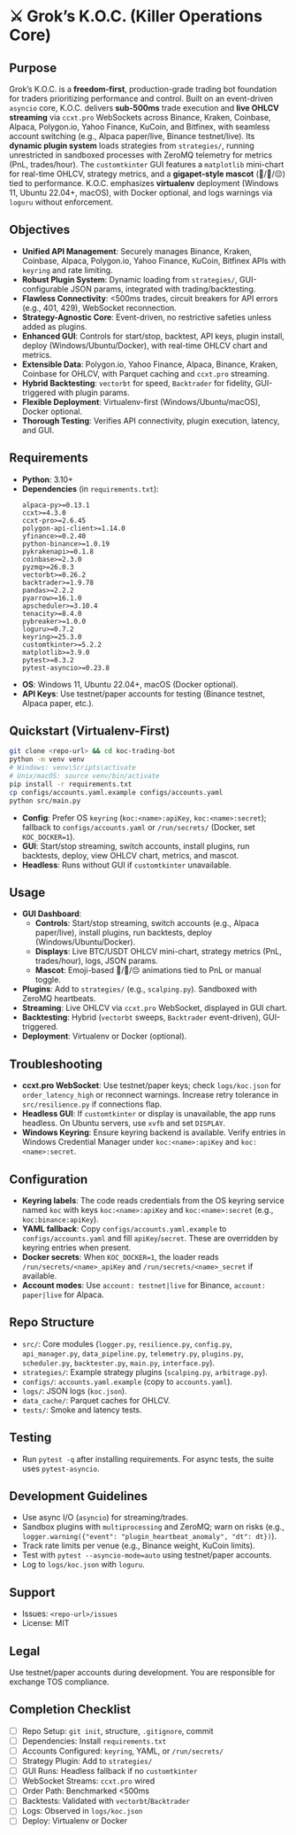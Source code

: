 # ⚔️ Grok’s K.O.C. (Killer Operations Core)

## Purpose
Grok’s K.O.C. is a **freedom-first**, production-grade trading bot foundation for traders prioritizing performance and control. Built on an event-driven `asyncio` core, K.O.C. delivers **sub-500ms** trade execution and **live OHLCV streaming** via `ccxt.pro` WebSockets across Binance, Kraken, Coinbase, Alpaca, Polygon.io, Yahoo Finance, KuCoin, and Bitfinex, with seamless account switching (e.g., Alpaca paper/live, Binance testnet/live). Its **dynamic plugin system** loads strategies from `strategies/`, running unrestricted in sandboxed processes with ZeroMQ telemetry for metrics (PnL, trades/hour). The `customtkinter` GUI features a `matplotlib` mini-chart for real-time OHLCV, strategy metrics, and a **gigapet-style mascot** (🤖/💃/😔) tied to performance. K.O.C. emphasizes **virtualenv** deployment (Windows 11, Ubuntu 22.04+, macOS), with Docker optional, and logs warnings via `loguru` without enforcement.

## Objectives
- **Unified API Management**: Securely manages Binance, Kraken, Coinbase, Alpaca, Polygon.io, Yahoo Finance, KuCoin, Bitfinex APIs with `keyring` and rate limiting.
- **Robust Plugin System**: Dynamic loading from `strategies/`, GUI-configurable JSON params, integrated with trading/backtesting.
- **Flawless Connectivity**: <500ms trades, circuit breakers for API errors (e.g., 401, 429), WebSocket reconnection.
- **Strategy-Agnostic Core**: Event-driven, no restrictive safeties unless added as plugins.
- **Enhanced GUI**: Controls for start/stop, backtest, API keys, plugin install, deploy (Windows/Ubuntu/Docker), with real-time OHLCV chart and metrics.
- **Extensible Data**: Polygon.io, Yahoo Finance, Alpaca, Binance, Kraken, Coinbase for OHLCV, with Parquet caching and `ccxt.pro` streaming.
- **Hybrid Backtesting**: `vectorbt` for speed, `Backtrader` for fidelity, GUI-triggered with plugin params.
- **Flexible Deployment**: Virtualenv-first (Windows/Ubuntu/macOS), Docker optional.
- **Thorough Testing**: Verifies API connectivity, plugin execution, latency, and GUI.

## Requirements
- **Python**: 3.10+
- **Dependencies** (in `requirements.txt`):
  ```
  alpaca-py>=0.13.1
  ccxt>=4.3.0
  ccxt-pro>=2.6.45
  polygon-api-client>=1.14.0
  yfinance>=0.2.40
  python-binance>=1.0.19
  pykrakenapi>=0.1.8
  coinbase>=2.3.0
  pyzmq>=26.0.3
  vectorbt>=0.26.2
  backtrader>=1.9.78
  pandas>=2.2.2
  pyarrow>=16.1.0
  apscheduler>=3.10.4
  tenacity>=8.4.0
  pybreaker>=1.0.0
  loguru>=0.7.2
  keyring>=25.3.0
  customtkinter>=5.2.2
  matplotlib>=3.9.0
  pytest>=8.3.2
  pytest-asyncio>=0.23.8
  ```
- **OS**: Windows 11, Ubuntu 22.04+, macOS (Docker optional).
- **API Keys**: Use testnet/paper accounts for testing (Binance testnet, Alpaca paper, etc.).

## Quickstart (Virtualenv-First)
```bash
git clone <repo-url> && cd koc-trading-bot
python -m venv venv
# Windows: venv\Scripts\activate
# Unix/macOS: source venv/bin/activate
pip install -r requirements.txt
cp configs/accounts.yaml.example configs/accounts.yaml
python src/main.py
```
 - **Config**: Prefer OS `keyring` (`koc:<name>:apiKey`, `koc:<name>:secret`); fallback to `configs/accounts.yaml` or `/run/secrets/` (Docker, set `KOC_DOCKER=1`).
- **GUI**: Start/stop streaming, switch accounts, install plugins, run backtests, deploy, view OHLCV chart, metrics, and mascot.
- **Headless**: Runs without GUI if `customtkinter` unavailable.

## Usage
- **GUI Dashboard**:
  - **Controls**: Start/stop streaming, switch accounts (e.g., Alpaca paper/live), install plugins, run backtests, deploy (Windows/Ubuntu/Docker).
  - **Displays**: Live BTC/USDT OHLCV mini-chart, strategy metrics (PnL, trades/hour), logs, JSON params.
  - **Mascot**: Emoji-based 🤖/💃/😔 animations tied to PnL or manual toggle.
- **Plugins**: Add to `strategies/` (e.g., `scalping.py`). Sandboxed with ZeroMQ heartbeats.
- **Streaming**: Live OHLCV via `ccxt.pro` WebSocket, displayed in GUI chart.
- **Backtesting**: Hybrid (`vectorbt` sweeps, `Backtrader` event-driven), GUI-triggered.
- **Deployment**: Virtualenv or Docker (optional).

## Troubleshooting
- **ccxt.pro WebSocket**: Use testnet/paper keys; check `logs/koc.json` for `order_latency_high` or reconnect warnings. Increase retry tolerance in `src/resilience.py` if connections flap.
- **Headless GUI**: If `customtkinter` or display is unavailable, the app runs headless. On Ubuntu servers, use `xvfb` and set `DISPLAY`.
- **Windows Keyring**: Ensure keyring backend is available. Verify entries in Windows Credential Manager under `koc:<name>:apiKey` and `koc:<name>:secret`.

## Configuration
- **Keyring labels**: The code reads credentials from the OS keyring service named `koc` with keys `koc:<name>:apiKey` and `koc:<name>:secret` (e.g., `koc:binance:apiKey`).
- **YAML fallback**: Copy `configs/accounts.yaml.example` to `configs/accounts.yaml` and fill `apiKey`/`secret`. These are overridden by keyring entries when present.
- **Docker secrets**: When `KOC_DOCKER=1`, the loader reads `/run/secrets/<name>_apiKey` and `/run/secrets/<name>_secret` if available.
- **Account modes**: Use `account: testnet|live` for Binance, `account: paper|live` for Alpaca.

## Repo Structure
- `src/`: Core modules (`logger.py`, `resilience.py`, `config.py`, `api_manager.py`, `data_pipeline.py`, `telemetry.py`, `plugins.py`, `scheduler.py`, `backtester.py`, `main.py`, `interface.py`).
- `strategies/`: Example strategy plugins (`scalping.py`, `arbitrage.py`).
- `configs/`: `accounts.yaml.example` (copy to `accounts.yaml`).
- `logs/`: JSON logs (`koc.json`).
- `data_cache/`: Parquet caches for OHLCV.
- `tests/`: Smoke and latency tests.

## Testing
- Run `pytest -q` after installing requirements. For async tests, the suite uses `pytest-asyncio`.


## Development Guidelines
- Use async I/O (`asyncio`) for streaming/trades.
- Sandbox plugins with `multiprocessing` and ZeroMQ; warn on risks (e.g., `logger.warning({"event": "plugin_heartbeat_anomaly", "dt": dt})`).
- Track rate limits per venue (e.g., Binance weight, KuCoin limits).
- Test with `pytest --asyncio-mode=auto` using testnet/paper accounts.
- Log to `logs/koc.json` with `loguru`.

## Support
- Issues: `<repo-url>/issues`
- License: MIT

## Legal
Use testnet/paper accounts during development. You are responsible for exchange TOS compliance.

## Completion Checklist
- [ ] Repo Setup: `git init`, structure, `.gitignore`, commit
- [ ] Dependencies: Install `requirements.txt`
- [ ] Accounts Configured: `keyring`, YAML, or `/run/secrets/`
- [ ] Strategy Plugin: Add to `strategies/`
- [ ] GUI Runs: Headless fallback if no `customtkinter`
- [ ] WebSocket Streams: `ccxt.pro` wired
- [ ] Order Path: Benchmarked <500ms
- [ ] Backtests: Validated with `vectorbt`/`Backtrader`
- [ ] Logs: Observed in `logs/koc.json`
- [ ] Deploy: Virtualenv or Docker
